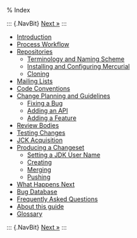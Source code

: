 % Index

::: {.NavBit}
[Next »](intro.html)
:::

* [Introduction](intro.html)
* [Process Workflow](processWorkflow.html)
* [Repositories](repositories.html)
  * [Terminology and Naming Scheme](repositories.html#terminology-and-naming-scheme)
  * [Installing and Configuring Mercurial](repositories.html#installing-and-configuring-mercurial)
  * [Cloning](repositories.html#cloning)
* [Mailing Lists](mailingLists.html)
* [Code Conventions](codeConventions.html)
* [Change Planning and Guidelines](changePlanning.html)
  * [Fixing a Bug](changePlanning.html#fixing-a-bug)
  * [Adding an API](changePlanning.html#adding-an-api)
  * [Adding a Feature](changePlanning.html#adding-a-featurejsr)
* [Review Bodies](reviewBodies.html)
* [Testing Changes](testingChanges.html)
* [JCK Acquisition](jckAcquisition.html)
* [Producing a Changeset](producingChangeset.html)
  * [Setting a JDK User Name](producingChangeset.html#setting-a-jdk-user-name)
  * [Creating](producingChangeset.html#creating)
  * [Merging](producingChangeset.html#merging)
  * [Pushing](producingChangeset.html#pushing)
* [What Happens Next](next.html)
* [Bug Database](bugDatabase.html)
* [Frequently Asked Questions](faq.html)
* [About this guide](about.html)
* [Glossary](glossary.html)

::: {.NavBit}
[Next »](intro.html)
:::
